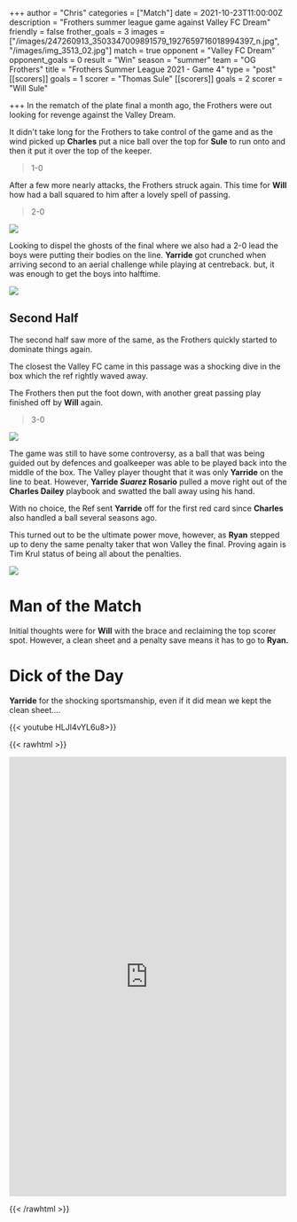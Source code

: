 +++
author = "Chris"
categories = ["Match"]
date = 2021-10-23T11:00:00Z
description = "Frothers summer league game against Valley FC Dream"
friendly = false
frother_goals = 3
images = ["/images/247260913_3503347009891579_1927659716018994397_n.jpg", "/images/img_3513_02.jpg"]
match = true
opponent = "Valley FC Dream"
opponent_goals = 0
result = "Win"
season = "summer"
team = "OG Frothers"
title = "Frothers Summer League 2021 - Game 4"
type = "post"
[[scorers]]
goals = 1
scorer = "Thomas Sule"
[[scorers]]
goals = 2
scorer = "Will Sule"

+++
In the rematch of the plate final a month ago, the Frothers were out looking for revenge against the Valley Dream.

It didn't take long for the Frothers to take control of the game and as the wind picked up **Charles** put a nice ball over the top for **Sule** to run onto and then it put it over the top of the keeper.

> 1-0

After a few more nearly attacks, the Frothers struck again. This time for **Will** how had a ball squared to him after a lovely spell of passing.

> 2-0

![](/images/245136650_3503347383224875_8344159465154986632_n.jpg)

Looking to dispel the ghosts of the final where we also had a 2-0 lead the boys were putting their bodies on the line. **Yarride** got crunched when arriving second to an aerial challenge while playing at centreback. but, it was enough to get the boys into halftime.

![](/images/248039184_3503346866558260_2731971650960827152_n.jpg)

## Second Half

The second half saw more of the same, as the Frothers quickly started to dominate things again.

The closest the Valley FC came in this passage was a shocking dive in the box which the ref rightly waved away.

The Frothers then put the foot down, with another great passing play finished off by **Will** again.

> 3-0

![](/images/245340172_3503347019891578_4405880809494214324_n.jpg)

The game was still to have some controversy, as a ball that was being guided out by defences and goalkeeper was able to be played back into the middle of the box. The Valley player thought that it was only **Yarride** on the line to beat. However, **Yarride _Suarez_ Rosario** pulled a move right out of the **Charles Dailey** playbook and swatted the ball away using his hand.

With no choice, the Ref sent **Yarride** off for the first red card since **Charles** also handled a ball several seasons ago.

This turned out to be the ultimate power move, however, as **Ryan** stepped up to deny the same penalty taker that won Valley the final. Proving again is Tim Krul status of being all about the penalties.

![](/images/246347433_3503346636558283_8182038338326154047_n.jpg)

# Man of the Match

Initial thoughts were for **Will** with the brace and reclaiming the top scorer spot. However, a clean sheet and a penalty save means it has to go to **Ryan.**

# Dick of the Day

**Yarride** for the shocking sportsmanship, even if it did mean we kept the clean sheet....

{{< youtube  HLJl4vYL6u8>}}

{{< rawhtml >}} <div class="row"><iframe src="https://www.facebook.com/plugins/post.php?href=https%3A%2F%2Fwww.facebook.com%2FNZSundayFootball%2Fposts%2F3503347423224871&show_text=true&width=500" width="500" height="793" style="border:none;overflow:hidden" scrolling="no" frameborder="0" allowfullscreen="true" allow="autoplay; clipboard-write; encrypted-media; picture-in-picture; web-share"></iframe> </div>

{{< /rawhtml >}}